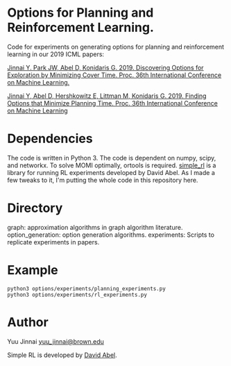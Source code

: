 # Options for Planning and Reinforcement Learning.

Code for experiments on generating options for planning and reinforcement learning in our 2019 ICML papers:

[Jinnai Y. Park JW, Abel D, Konidaris G. 2019. Discovering Options for Exploration by Minimizing Cover Time. Proc. 36th International Conference on Machine Learning.](http://proceedings.mlr.press/v97/jinnai19b/jinnai19b.pdf)

[Jinnai Y, Abel D, Hershkowitz E, Littman M, Konidaris G. 2019. Finding Options that Minimize Planning Time. Proc. 36th International Conference on Machine Learning](http://proceedings.mlr.press/v97/jinnai19a/jinnai19a.pdf)


# Dependencies

The code is written in Python 3.
The code is dependent on numpy, scipy, and networkx.
To solve MOMI optimally, ortools is required.
[simple_rl](https://github.com/david-abel/simple_rl) is a library for running RL experiments developed by David Abel. As I made a few tweaks to it, I'm putting the whole code in this repository here.


# Directory

graph: approximation algorithms in graph algorithm literature.
option_generation: option generation algorithms.
experiments: Scripts to replicate experiments in papers.


# Example
```
python3 options/experiments/planning_experiments.py
python3 options/experiments/rl_experiments.py
```

# Author

Yuu Jinnai <yuu_jinnai@brown.edu>

Simple RL is developed by [David Abel](https://david-abel.github.io/).
